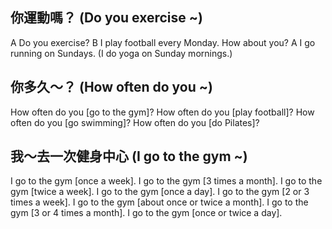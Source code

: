 ## 你運動嗎？ (Do you exercise ~)

A Do you exercise?
B I play football every Monday. How about you?
A I go running on Sundays.
(I do yoga on Sunday mornings.)

## 你多久～？ (How often do you ~)

How often do you [go to the gym]?
How often do you [play football]?
How often do you [go swimming]?
How often do you [do Pilates]?

## 我～去一次健身中心 (I go to the gym ~)

I go to the gym [once a week].
I go to the gym [3 times a month].
I go to the gym [twice a week].
I go to the gym [once a day].
I go to the gym [2 or 3 times a week].
I go to the gym [about once or twice a month].
I go to the gym [3 or 4 times a month].
I go to the gym [once or twice a day].
